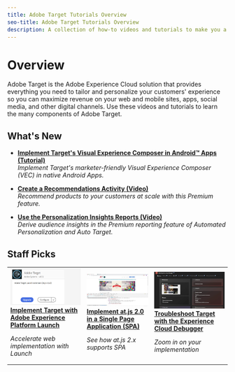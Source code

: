 ```yaml
---
title: Adobe Target Tutorials Overview
seo-title: Adobe Target Tutorials Overview
description: A collection of how-to videos and tutorials to make you a power-user of Adobe Target
---
```


# Overview

Adobe Target is the Adobe Experience Cloud solution that provides everything you need to tailor and personalize your customers' experience so you can maximize revenue on your web and mobile sites, apps, social media, and other digital channels. Use these videos and tutorials to learn the many components of Adobe Target.

## What's New

* **[Implement Target's Visual Experience Composer in Android™ Apps (Tutorial)](https://docs.adobe.com/content/help/en/experience-cloud/implementing-in-mobile-android-apps-with-launch/index.html)**
    <br>
    *Implement Target's marketer-friendly Visual Experience Composer (VEC) in native Android Apps.*

* **[Create a Recommendations Activity (Video)](recommendations/create-a-recommendations-activity.md)**
    <br>
    *Recommend products to your customers at scale with this Premium feature.*

* **[Use the Personalization Insights Reports (Video)](segments/use-the-personalization-insights-reports.md)**
    <br>
    *Derive audience insights in the Premium reporting feature of Automated Personalization and Auto Target.*


## Staff Picks
<table>
<tr>
  <td>
    <a href="https://docs.adobe.com/content/help/en/experience-cloud/implementing-in-websites-with-launch/implement-solutions/target.html">
      <img alt="Implement Target with Adobe Experience Platform Launch" src="assets/launch_referencearchitectureguides.png" />
    </a>
    <div>
      <a href="https://docs.adobe.com/content/help/en/experience-cloud/implementing-in-websites-with-launch/implement-solutions/target.html">
    <strong>Implement Target with Adobe Experience Platform Launch</strong>
    </a>
    </div>
    <p>
    <em>Accelerate web implementation with Launch</em>
    <p>
  </td>
  <td>
    <a href="implementation/implement-atjs-20-in-a-single-page-application.md">
      <img alt="Implement at.js 2.0 in a Single Page Application (SPA)" src="assets/implementing_adobetargetsatjs20inasinglepageapplicationspa.png" />
    </a>
    <div>
      <a href="implementation/implement-atjs-20-in-a-single-page-application.md">
    <strong>Implement at.js 2.0 in a Single Page Application (SPA)</strong>
    </a>
    </div>
    <p>
    <em>See how at.js 2.x supports SPA</em>
    <p>
  </td>
  <td>
    <a href="troubleshooting/troubleshoot-with-the-experience-cloud-debugger.md">
      <img alt="Troubleshoot Target with the Experience Cloud Debugger" src="assets/using_the_experienceclouddebuggerwithadobetarget.png" />
    </a>
    <div>
      <a href="troubleshooting/troubleshoot-with-the-experience-cloud-debugger.md">
    <strong>Troubleshoot Target with the Experience Cloud Debugger</strong>
    </a>
    </div>
    <p>
    <em>Zoom in on your implementation</em>
    <p>
  </td>
</tr>
</table>

<!--
## What's New
<table>
<tr>
  <td><a href="https://docs.adobe.com/content/help/en/experience-cloud/implementing-in-mobile-ios-swift-apps-with-launch/index.html"><img alt="Implement Target in iOS Swift&trade; Apps" src="assets/thumb_swift.png"></a><br/><a href="https://docs.adobe.com/content/help/en/experience-cloud/implementing-in-mobile-ios-swift-apps-with-launch/index.html">Implement Target in iOS Swift&trade; Apps</a></td>
  <td><a href="https://docs.adobe.com/content/help/en/experience-cloud/implementing-in-mobile-ios-objective-c-apps-with-launch/index.html"><img alt="Implement Target in iOS Objective-C Apps" src="assets/thumb_objectiveC.png"></a><br/><a href="https://docs.adobe.com/content/help/en/experience-cloud/implementing-in-mobile-ios-objective-c-apps-with-launch/index.html">Implement Target in iOS Objective-C Apps</a></td>
  <td><a href="https://docs.adobe.com/content/help/en/experience-cloud/implementing-in-mobile-android-apps-with-launch/index.html"><img alt="Implement Target in Android&trade; Apps" src="assets/thumb_android.png"></a><br/><a href="https://docs.adobe.com/content/help/en/experience-cloud/implementing-in-mobile-android-apps-with-launch/index.html">Implement Target in Android&trade; Apps</a></td>
  <td><br/></td>
</tr>
</table>

## Implementation

<table>
<tr>
  <td><a href="https://docs.adobe.com/content/help/en/experience-cloud/implementing-in-websites-with-launch/implement-solutions/target.html"><img alt="Implement Target with Adobe Experience Platform Launch" src="assets/launch_referencearchitectureguides.png"></a><br/><a href="https://docs.adobe.com/content/help/en/experience-cloud/implementing-in-websites-with-launch/implement-solutions/target.html">Implement Target with Adobe Experience Platform Launch</a></td>
  <td><a href="implementation/implement-atjs-20-in-a-single-page-application.md"><img alt="Implement at.js 2.0 in a Single Page Application (SPA)" src="assets/implementing_adobetargetsatjs20inasinglepageapplicationspa.png"></a><br/><a href="implementation/implement-atjs-20-in-a-single-page-application.md">Implement at.js 2.0 in a Single Page Application (SPA)</a></td>
  <td><a href="implementation/understanding-how-atjs-20-works.md"><img alt="How at.js 2.0 Works" src="assets/understanding_howadobetargetsatjs20worksinadobetarget.png"></a><br/><a href="implementation/understanding-how-atjs-20-works.md">How at.js 2.0 Works</a></td>
  <td><a href="https://docs.adobe.com/content/help/en/core-services-learn/tutorials/id-service/use-opt-in-to-control-experience-cloud-activities-based-on-user-consent.html"><img alt="Using Opt-in to Control Experience Cloud Solutions Based on User Consent" src="assets/using_opt-in_to_controlexperiencecloudactivitiesbasedonuserconse.png"></a><br/><a href="https://docs.adobe.com/content/help/en/core-services-learn/tutorials/id-service/use-opt-in-to-control-experience-cloud-activities-based-on-user-consent.html">Using Opt-in to Control Experience Cloud Solutions Based on User Consent</a></td>
</tr>
<tr>
  <td><a href="https://docs.adobe.com/content/help/en/experience-cloud/implementing-in-mobile-ios-swift-apps-with-launch/index.html"><img alt="Implement Target in iOS Swift&trade; Apps" src="assets/thumb_swift.png"></a><br/><a href="https://docs.adobe.com/content/help/en/experience-cloud/implementing-in-mobile-ios-swift-apps-with-launch/index.html">Implement Target in iOS Swift&trade; Apps</a></td>
  <td><a href="https://docs.adobe.com/content/help/en/experience-cloud/implementing-in-mobile-ios-objective-c-apps-with-launch/index.html"><img alt="Implement Target in iOS Objective-C Apps" src="assets/thumb_objectiveC.png"></a><br/><a href="https://docs.adobe.com/content/help/en/experience-cloud/implementing-in-mobile-ios-objective-c-apps-with-launch/index.html">Implement Target in iOS Objective-C Apps</a></td>
  <td><a href="https://docs.adobe.com/content/help/en/experience-cloud/implementing-in-mobile-android-apps-with-launch/index.html"><img alt="Implement Target in Android&trade; Apps" src="assets/thumb_android.png"></a><br/><a href="https://docs.adobe.com/content/help/en/experience-cloud/implementing-in-mobile-android-apps-with-launch/index.html">Implement Target in Android&trade; Apps</a></td>
  <td><br/></td>
</tr>
</table>

## Activities

<table>
<tr>
  <td><a href="activities/understanding-the-types-of-activities.md"><img alt="Understanding the Types of Activities in Adobe Target" src="assets/understanding_thetypesofactivitiesadobetarget.png"></a><br/><a href="activities/understanding-the-types-of-activities.md">Understanding the Types of Activities in Adobe Target</a></td>
  <td><a href="activities/create-ab-tests.md"><img alt="Create A/B Tests" src="assets/set_up_a_b_testswithadobetarget.png"></a><br/><a href="activities/create-ab-tests.md">Create A/B Tests</a></td>
  <td><a href="activities/create-experience-targeting-activities.md"><img alt="Create Experience Targeting Activities" src="assets/create_experiencetargetingactivitiesinadobetarget.png"></a><br/><a href="activities/create-experience-targeting-activities.md">Create Experience Targeting Activities</a></td>
  <td><a href="activities/create-multivariate-tests.md"><img alt="Create Multivariate Tests" src="assets/set_up_multivariatetestsinadobetarget.png"></a><br/><a href="activities/create-multivariate-tests.md">Create Multivariate Tests</a></td>
</tr>
<tr>
  <td><a href="activities/use-activity-targeting.md"><img alt="Use Activity Targeting" src="assets/use_activity_targetinginadobetarget.png"></a><br/><a href="activities/use-activity-targeting.md">Use Activity Targeting</a></td>
  <td><a href="activities/use-activity-settings.md"><img alt="Use Activity Settings" src="assets/use_activity_settingsinadobetarget.png"></a><br/><a href="activities/use-activity-settings.md">Use Activity Settings</a></td>
  <td><a href="activities/use-metrics-in-activities.md"><img alt="Use Metrics in Activities" src="assets/use_metrics_in_adobetargetactivities.png"></a><br/><a href="activities/use-metrics-in-activities.md">Use Metrics in Activities</a></td>
  <td><br/></td>
</tr>
</table>

## Audiences

<table>
<tr>
  <td><a href="audiences/use-audiences.md"><img alt="Use Audiences" src="assets/using_audiences_inadobetarget.png"></a><br/><a href="audiences/use-audiences.md">Use Audiences</a></td>
  <td><a href="audiences/create-profile-scripts.md"><img alt="Create Profile Scripts" src="assets/using_profile_scriptsinadobetarget.png"></a><br/><a href="audiences/create-profile-scripts.md">Create Profile Scripts</a></td>
  <td><a href="audiences/use-profile-comparison-to-build-audiences.md"><img alt="Use Profile Comparison to Build Audiences" src="assets/using_profile_comparisontobuildaudiencesinadobetarget.png"></a><br/><a href="audiences/use-profile-comparison-to-build-audiences.md">Use Profile Comparison to Build Audiences</a></td>
  <td><br/></td>
</tr>
</table>

## Experiences

<table>
<tr>
  <td><a href="experiences/use-the-visual-experience-composer.md"><img alt="Use the Visual Experience Composer" src="assets/using_the_visualexperiencecomposerinadobetarget.png"></a><br/><a href="experiences/use-the-visual-experience-composer.md">Use the Visual Experience Composer</a></td>
  <td><a href="experiences/use-the-form-based-experience-composer.md"><img alt="Use the Form-Based Experience Composer" src="assets/using_the_form_basedexperiencecomposerinadobetarget.png"></a><br/><a href="experiences/use-the-form-based-experience-composer.md">Use the Form-Based Experience Composer</a></td>
  <td><a href="experiences/use-the-visual-experience-composer-for-single-page-applications.md"><img alt="Use the Visual Experience Composer for Single Page Apps" src="assets/using_the_visualexperiencecomposerforsinglepageapplicationsspave.png"></a><br/><a href="experiences/use-the-visual-experience-composer-for-single-page-applications.md">Use the Visual Experience Composer for Single Page Apps</a></td>
  <td><a href="https://helpx.adobe.com/experience-manager/kt/sites/using/experience-fragment-target-offer-feature-video-use.html"><img alt="Use AEM Experience Fragments in Adobe Target" src="assets/using_aem_experiencefragmentofferswithinadobetarget.png"></a><br/><a href="https://helpx.adobe.com/experience-manager/kt/sites/using/experience-fragment-target-offer-feature-video-use.html">Use AEM Experience Fragments in Adobe Target</a></td>
</tr>
</table>

## Reports

<table>
<tr>
  <td><a href="reports/use-the-personalization-insights-reports.md"><img alt="Use the Personalization Insights Reports" src="assets/using_the_personalizationinsightsreportsinadobetarget.png"></a><br/><a href="reports/use-the-personalization-insights-reports.md">Use the Personalization Insights Reports</a></td>
  <td><br/></td>
  <td><br/></td>
  <td><br/></td>
</tr>
</table>

## Integrations

<table>
<tr>
  <td><a href="integrations/use-analytics-as-a-data-source-a4t.md"><img alt="Use Analytics as a Data Source for Target (A4T)" src="assets/using_analytics_asadatasourcefortargeta4t.png"></a><br/><a href="integrations/use-analytics-as-a-data-source-a4t.md">Use Analytics as a Data Source for Target (A4T)</a></td>
  <td><a href="integrations/use-data-providers-to-integrate-third-party-data.md"><img alt="Data In: Use Data Providers to integrate third-party data" src="assets/using_dataprovidersinadobetarget.png"></a><br/><a href="integrations/use-data-providers-to-integrate-third-party-data.md">Data In: Use Data Providers to integrate third-party data</a></td>
  <td><a href="integrations/implement-data-providers-to-integrate-third-party-data.md"><img alt="Data In: Implement Data Providers to integrate third-party data" src="assets/implement_dataprovidersinadobetarget.png"></a><br/><a href="integrations/implement-data-providers-to-integrate-third-party-data.md">Data In: Implement Data Providers to integrate third-party data</a></td>
  <td><a href="integrations/use-response-tokens-and-atjs-custom-events.md"><img alt="Data Out: Use Response Tokens and at.js Custom Events" src="assets/using_response_tokensandatjscustomeventswithadobetarget.png"></a><br/><a href="integrations/use-response-tokens-and-atjs-custom-events.md">Data Out: Use Response Tokens and at.js Custom Events</a></td>
</tr>
<tr>
    <td><a href="https://helpx.adobe.com/experience-manager/kt/sites/using/experience-fragment-target-offer-feature-video-use.html"><img alt="Use AEM Experience Fragments in Adobe Target" src="assets/using_aem_experiencefragmentofferswithinadobetarget.png"></a><br/><a href="https://helpx.adobe.com/experience-manager/kt/sites/using/experience-fragment-target-offer-feature-video-use.html">Use AEM Experience Fragments in Adobe Target</a></td>
  <td><br/></td>
  <td><br/></td>
  <td><br/></td>
</tr>
</table>

## Administration

<table>
<tr>
  <td><a href="administration/set-up-account-preferences.md"><img alt="Set up Account Preferences" src="assets/set_up_account_preferencesinadobetarget.png"></a><br/><a href="administration/set-up-account-preferences.md">Set up Account Preferences</a></td>
  <td><a href="administration/understanding-enterprise-user-permissions.md"><img alt="Understand Enterprise User Permissions" src="assets/understanding_enterpriseuserpermissionsinadobetarget.png"></a><br/><a href="administration/understanding-enterprise-user-permissions.md">Understand Enterprise User Permissions</a></td>
  <td><a href="administration/set-up-workspaces.md"><img alt="Set up Workspaces" src="assets/set_up_workspacesinadobetarget.png"></a><br/><a href="administration/set-up-workspaces.md">Set up Workspaces</a></td>
  <td><a href="administration/set-up-properties.md"><img alt="Set up Properties" src="assets/set_up_propertiesinadobetarget.png"></a><br/><a href="administration/set-up-properties.md">Set up Properties</a></td>
</tr>
</table>

## Recommendations

<table>
<tr>
  <td><a href="recommendations/create-a-recommendations-activity.md"><img alt="Create a Recommendations Activity" src="assets/thumb_recsCreateAnActivity.png"></a><br/><a href="recommendations/create-a-recommendations-activity.md">Create a Recommendations Activity</a></td>
  <td><a href="recommendations/understanding-feeds.md"><img alt="Understanding Feeds" src="assets/thumb_recsUnderstandingFeeds.png"></a><br/><a href="recommendations/understanding-feeds.md">Understanding Feeds</a></td>
  <td><a href="recommendations/create-a-feed.md"><img alt="Create a Feed" src="assets/thumb_recsCreateAFeed.png"></a><br/><a href="recommendations/create-a-feed.md">Create a Feed</a></td>
  <td><a href="recommendations/create-criteria.md"><img alt="Create Criteria" src="assets/thumb_recsCreateCriteria.png"></a><br/><a href="recommendations/create-criteria.md">Create Criteria</a></td>
</tr>
<tr>
  <td><a href="recommendations/create-custom-designs.md"><img alt="Create Custom Designs" src="assets/thumb_recsCreateCustomDesigns.png"></a><br/><a href="recommendations/create-custom-designs.md">Create Custom Designs</a></td>
  <td><a href="recommendations/create-collections-and-exclusions.md"><img alt="Create Collections and Exclusions" src="assets/thumb_recsCreateCollectionsAndExclusions.png"></a><br/><a href="recommendations/create-collections-and-exclusions.md">Create Collections and Exclusions</a></td>
  <td><br/></td>
  <td><br/></td>
</tr>
</table>

## Troubleshooting

<table>
<tr>
  <td><a href="troubleshooting/troubleshoot-with-the-experience-cloud-debugger.md"><img alt="Troubleshoot Target with the Experience Cloud Debugger" src="assets/using_the_experienceclouddebuggerwithadobetarget.png"></a><br/><a href="troubleshooting/troubleshoot-with-the-experience-cloud-debugger.md">Troubleshoot Target with the Experience Cloud Debugger</a></td>
  <td><br/></td>
  <td><br/></td>
  <td><br/></td>
</tr>
</table>

_Apple, the Apple logo, iPad, iPhone, iPod, and iPod touch are trademarks of Apple Inc., registered in the U.S. and other countries. Swift and the Swift logo are trademarks of Apple Inc. 
Android is a trademark of Google LLC._-->